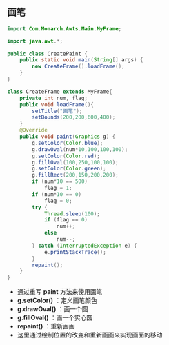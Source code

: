 ## 画笔

```java
import Com.Monarch.Awts.Main.MyFrame;

import java.awt.*;

public class CreatePaint {
    public static void main(String[] args) {
        new CreateFrame().loadFrame();
    }
}

class CreateFrame extends MyFrame{
    private int num, flag;
    public void loadFrame(){
        setTitle("画笔");
        setBounds(200,200,600,400);
    }
    @Override
    public void paint(Graphics g) {
        g.setColor(Color.blue);
        g.drawOval(num*10,100,100,100);
        g.setColor(Color.red);
        g.fillOval(100,250,100,100);
        g.setColor(Color.green);
        g.fillRect(200,150,200,200);
        if (num*10 == 500)
            flag = 1;
        if (num*10 == 0)
            flag = 0;
        try {
            Thread.sleep(100);
            if (flag == 0)
                num++;
            else
                num--;
        } catch (InterruptedException e) {
            e.printStackTrace();
        }
        repaint();
    }
}
```

- 通过重写 **paint** 方法来使用画笔
- **g.setColor()** ：定义画笔颜色
- **g.drawOval()** ：画一个圆
- **g.fillOval()** ：画一个实心圆
- **repaint()** ：重新画画
- 这里通过绘制位置的改变和重新画画来实现画面的移动